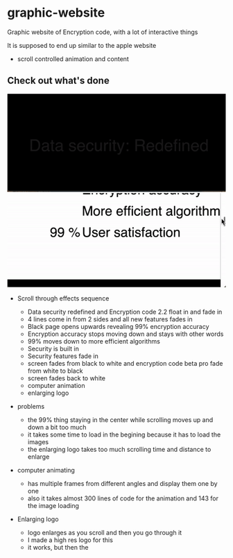 # graphic-website
Graphic website of Encryption code, with a lot of interactive things

It is supposed to end up similar to the apple website
- scroll controlled animation and content

## Check out what's done 
![](Encryption_code_website.gif)
![](ezgif.com-gif-maker-1.gif)


- Scroll through effects sequence
  - Data security redefined and Encryption code 2.2 float in and fade in
  - 4 lines come in from 2 sides and all new features fades in
  - Black page opens upwards revealing 99% encryption accuracy
  - Encryption accuracy stops moving down and stays with other words
  - 99% moves down to more efficient algorithms
  - Security is built in
  - Security features fade in
  - screen fades from black to white and encryption code beta pro fade from white to black
  - screen fades back to white
  - computer animation
  - enlarging logo

- problems
  - the 99% thing staying in the center while scrolling moves up and down a bit too much
  - it takes some time to load in the begining because it has to load the images
  - the enlarging logo takes too much scrolling time and distance to enlarge

- computer animating
  - has multiple frames from different angles and display them one by one
  - also it takes almost 300 lines of code for the animation and 143 for the image loading

- Enlarging logo
  - logo enlarges as you scroll and then you go through it
  - I made a high res logo for this
  - it works, but then the 
